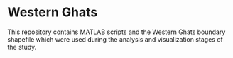 # Western Ghats
This repository contains MATLAB scripts and the Western Ghats boundary shapefile which were used during the analysis and visualization stages of the study.
